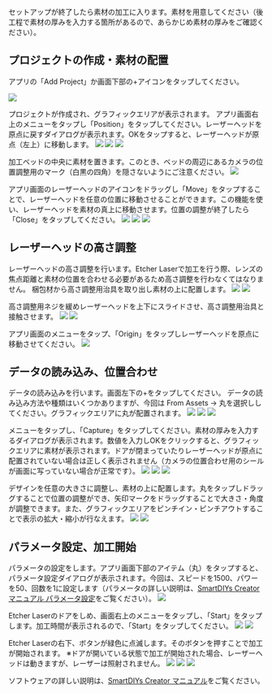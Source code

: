 セットアップが終了したら素材の加工に入ります。素材を用意してください（後工程で素材の厚みを入力する箇所があるので、あらかじめ素材の厚みをご確認ください）。

## プロジェクトの作成・素材の配置
アプリの「Add Project」か画面下部の+アイコンをタップしてください。

<img src="./images/first_processing_mobile_1.jpg">

プロジェクトが作成され、グラフィックエリアが表示されます。
アプリ画面右上のメニューをタップし「Position」をタップしてください。レーザーヘッドを原点に戻すダイアログが表示れます。OKをタップすると、レーザーヘッドが原点（左上）に移動します。
<img src="./images/first_processing_mobile_2.jpg">
<img src="./images/first_processing_mobile_3.jpg">
<img src="./images/first_processing_mobile_4.jpg">



加工ベッドの中央に素材を置きます。このとき、ベッドの周辺にあるカメラの位置調整用のマーク（白黒の四角）を隠さないようにご注意ください。
<img src="./images/first_processing_pc_3.jpg">


アプリ画面のレーザーヘッドのアイコンをドラッグし「Move」をタップすることで、レーザーヘッドを任意の位置に移動させることができます。この機能を使い、レーザーヘッドを素材の真上に移動させます。位置の調整が終了したら「Close」をタップしてください。
<img src="./images/first_processing_mobile_5.jpg">
<img src="./images/first_processing_mobile_6.jpg">
<img src="./images/first_processing_pc_5.jpg">


## レーザーヘッドの高さ調整
レーザーヘッドの高さ調整を行います。Etcher Laserで加工を行う際、レンズの焦点距離と素材の位置を合わせる必要があるため高さ調整を行わなくてはなりません。
梱包材から高さ調整用治具を取り出し素材の上に配置します。
<img src="./images/hardware_setup_11.jpg">
<img src="./images/first_processing_pc_6.jpg">

高さ調整用ネジを緩めレーザーヘッドを上下にスライドさせ、高さ調整用治具と接触させます。
<img src="./images/first_processing_pc_7.jpg">
<img src="./images/first_processing_pc_8.png">

アプリ画面のメニューをタップ、「Origin」をタップしレーザーヘッドを原点に移動させてください。
<img src="./images/first_processing_mobile_20.jpg">

## データの読み込み、位置合わせ
データの読み込みを行います。画面左下の+をタップしてください。
データの読み込み方法や種類はいくつかありますが、今回は From Assets → 丸を選択ししてください。グラフィックエリアに丸が配置されます。
<img src="./images/first_processing_mobile_7.jpg">
<img src="./images/first_processing_mobile_8.jpg">
<img src="./images/first_processing_mobile_9.jpg">

メニューをタップし、「Capture」をタップしてください。素材の厚みを入力するダイアログが表示されます。数値を入力しOKをクリックすると、グラフィックエリアに素材が表示されます。ドアが閉まっていたりレーザーヘッドが原点に配置されていない場合は正しく表示されません（カメラの位置合わせ用のシールが画面に写っていない場合が正常です）。
<img src="./images/first_processing_mobile_10.jpg">
<img src="./images/first_processing_mobile_11.jpg">
<img src="./images/first_processing_mobile_12.jpg">

デザインを任意の大きさに調整し、素材の上に配置します。丸をタップしドラッグすることで位置の調整ができ、矢印マークをドラッグすることで大きさ・角度が調整できます。また、グラフィックエリアをピンチイン・ピンチアウトすることで表示の拡大・縮小が行なえます。
<img src="./images/first_processing_mobile_13.jpg">
<img src="./images/first_processing_mobile_14.jpg">


## パラメータ設定、加工開始
パラメータの設定をします。アプリ画面下部のアイテム（丸）をタップすると、パラメータ設定ダイアログが表示されます。今回は、スピードを1500、パワーを50、回数を1に設定します（パラメータの詳しい説明は、[SmartDIYs Creator マニュアル パラメータ設定](https://www.smartdiys.com/manual/smartdiys-creator-parameter/)をご覧ください）。
<img src="./images/first_processing_mobile_15.jpg">

Etcher Laserのドアをしめ、画面右上のメニューをタップし、「Start」をタップします。加工時間が表示されるので、「Start」をタップしてください。
<img src="./images/first_processing_mobile_16.jpg">
<img src="./images/first_processing_mobile_17.jpg">

Etcher Laserの右下、ボタンが緑色に点滅します。そのボタンを押すことで加工が開始されます。
※ドアが開いている状態で加工が開始された場合、レーザーヘッドは動きますが、レーザーは照射されません。
<img src="./images/first_processing_mobile_18.jpg">
<img src="./images/first_processing_mobile_19.jpg">
<img src="./images/first_processing_pc_15.jpg">


ソフトウェアの詳しい説明は、[SmartDIYs Creator マニュアル](https://www.smartdiys.com/manual/smartdiys-creator-about/)をご覧ください。

